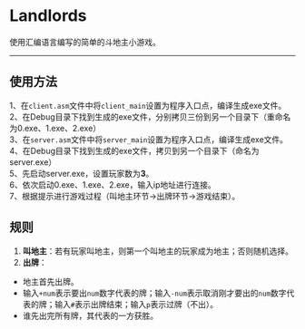 # Landlords
使用汇编语言编写的简单的斗地主小游戏。
***
## 使用方法
1、在`client.asm`文件中将`client_main`设置为程序入口点，编译生成exe文件。<br>
2、在Debug目录下找到生成的exe文件，分别拷贝三份到另一个目录下（重命名为0.exe、1.exe、2.exe）<br>
3、在`server.asm`文件中将`server_main`设置为程序入口点，编译生成exe文件。<br>
4、在Debug目录下找到生成的exe文件，拷贝到另一个目录下（命名为server.exe）<br>
5、先启动server.exe，设置玩家数为**3**。<br>
6、依次启动0.exe、1.exe、2.exe，输入ip地址进行连接。<br>
7、根据提示进行游戏过程（叫地主环节->出牌环节->游戏结束）。
## 规则
1. **叫地主**：若有玩家叫地主，则第一个叫地主的玩家成为地主；否则随机选择。<br>
2. **出牌**：
+ 地主首先出牌。
+ 输入`+num`表示要出`num`数字代表的牌；输入`-num`表示取消刚才要出的`num`数字代表的牌；输入`#`表示出牌结束；输入`p`表示过牌（不出）。
+ 谁先出完所有牌，其代表的一方获胜。
